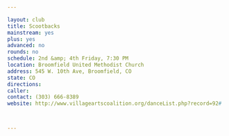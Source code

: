 ```yaml
---

layout: club
title: Scootbacks
mainstream: yes
plus: yes
advanced: no
rounds: no
schedule: 2nd &amp; 4th Friday, 7:30 PM
location: Broomfield United Methodist Church
address: 545 W. 10th Ave, Broomfield, CO
state: CO
directions: 
caller: 
contact: (303) 666-8389
website: http://www.villageartscoalition.org/danceList.php?record=92#



---
```


